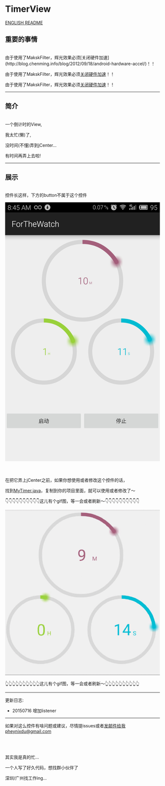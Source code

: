 # TimerView

[ENGLISH README](README_ENGLISH.md)


## 重要的事情
<br/>
由于使用了MakskFilter，辉光效果必须[关闭硬件加速](http://blog.chenming.info/blog/2012/09/18/android-hardware-accel/)！！

由于使用了MakskFilter，辉光效果必须[关闭硬件加速](http://blog.chenming.info/blog/2012/09/18/android-hardware-accel/)！！

由于使用了MakskFilter，辉光效果必须[关闭硬件加速](http://blog.chenming.info/blog/2012/09/18/android-hardware-accel/)！！


----

## 简介
<br/>
一个倒计时的View,

我太忙(懒)了,

没时间(不懂)弄到jCenter...

有时间再弄上去啦!


----

## 展示
<br/>
控件长这样，下方的button不属于这个控件

![屏幕截图](/read_me/screen_shot.jpg)


<br/><br/>
在把它弄上jCenter之前，如果你想使用或者修改这个控件的话，

找到[MyTimer.java](/app/src/main/java/com/pheynix/forthewatch/MyTimer.java)，复制到你的项目里面，就可以使用或者修改了～

👇👇👇👇👇👇👇👇👇👇这儿有个gif图，等一会或者刷新～👇👇👇👇👇👇👇👇👇👇


![gif图，加载好慢...](/read_me/screen_record.gif)

👆👆👆👆👆👆👆👆👆👆这儿有个gif图，等一会或者刷新～👆👆👆👆👆👆👆👆👆👆


----


更新日志:


* 20150716 增加listener


----


如果对这么控件有啥问题或建议，尽情提issues或者[发邮件](mailto:pheynixdu@gmail.com)给我pheynixdu@gmail.com


<br/><br/><br/>
其实我是真的忙...

一个人写了好久代码，想找群小伙伴了

深圳/广州找工作ing...
